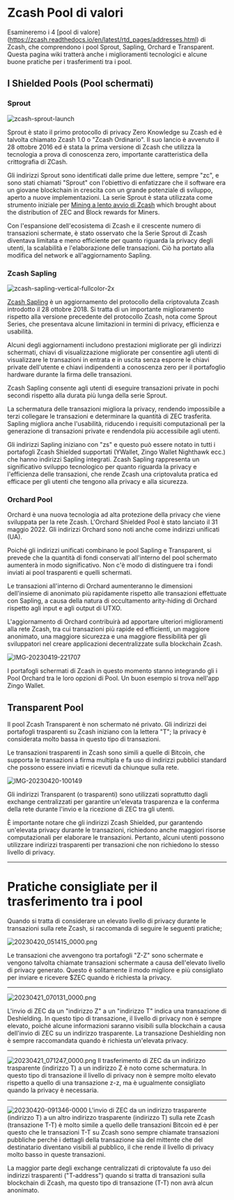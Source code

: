 # Zcash Pool di valori

Esamineremo i 4 [pool di valore] (https://zcash.readthedocs.io/en/latest/rtd_pages/addresses.html) di Zcash, che comprendono i pool Sprout, Sapling, Orchard e Transparent. Questa pagina wiki tratterà anche i miglioramenti tecnologici e alcune buone pratiche per i trasferimenti tra i pool.


## I Shielded Pools (Pool schermati)

### Sprout


![zcash-sprout-launch](https://user-images.githubusercontent.com/81990132/233535478-a84724d7-cb0e-4ad8-bfcc-499f665fba24.png)


Sprout è stato il primo protocollo di privacy Zero Knowledge su Zcash ed è talvolta chiamato Zcash 1.0 o "Zcash Ordinario". Il suo lancio è avvenuto il 28 ottobre 2016 ed è stata la prima versione di Zcash che utilizza la tecnologia a prova di conoscenza zero, importante caratteristica della crittografia di ZCash.

Gli indirizzi Sprout sono identificati dalle prime due lettere, sempre "zc", e sono stati chiamati "Sprout" con l'obiettivo di enfatizzare che il software era un giovane blockchain in crescita con un grande potenziale di sviluppo, aperto a nuove implementazioni. La serie Sprout è stata utilizzata come strumento iniziale per [Mining a lento avvio di Zcash](https://electriccoin.co/blog/slow-start-and-mining-ecosystem/) which brought about the distribution of ZEC and Block rewards for Miners. 

Con l'espansione dell'ecosistema di Zcash e il crescente numero di transazioni schermate, è stato osservato che la Serie Sprout di Zcash diventava limitata e meno efficiente per quanto riguarda la privacy degli utenti, la scalabilità e l'elaborazione delle transazioni. Ciò ha portato alla modifica del network e all'aggiornamento Sapling.


### Zcash Sapling

![zcash-sapling-vertical-fullcolor-2x](https://user-images.githubusercontent.com/81990132/233535552-f04b727e-078f-483a-8fbc-1628486be0c8.png)

[Zcash Sapling](https://z.cash/upgrade/sapling) è un aggiornamento del protocollo della criptovaluta Zcash introdotto il 28 ottobre 2018. Si tratta di un importante miglioramento rispetto alla versione precedente del protocollo Zcash, nota come Sprout Series, che presentava alcune limitazioni in termini di privacy, efficienza e usabilità.

Alcuni degli aggiornamenti includono prestazioni migliorate per gli indirizzi schermati, chiavi di visualizzazione migliorate per consentire agli utenti di visualizzare le transazioni in entrata e in uscita senza esporre le chiavi private dell'utente e chiavi indipendenti a conoscenza zero per il portafoglio hardware durante la firma delle transazioni.

Zcash Sapling consente agli utenti di eseguire transazioni private in pochi secondi rispetto alla durata più lunga della serie Sprout.

La schermatura delle transazioni migliora la privacy, rendendo impossibile a terzi collegare le transazioni e determinare la quantità di ZEC trasferita. Sapling migliora anche l'usabilità, riducendo i requisiti computazionali per la generazione di transazioni private e rendendola più accessibile agli utenti.

Gli indirizzi Sapling iniziano con "zs" e questo può essere notato in tutti i portafogli Zcash Shielded supportati (YWallet, Zingo Wallet Nighthawk ecc.) che hanno indirizzi Sapling integrati. Zcash Sapling rappresenta un significativo sviluppo tecnologico per quanto riguarda la privacy e l'efficienza delle transazioni, che rende Zcash una criptovaluta pratica ed efficace per gli utenti che tengono alla privacy e alla sicurezza.

### Orchard Pool
Orchard è una nuova tecnologia ad alta protezione della privacy che viene sviluppata per la rete Zcash. L'Orchard Shielded Pool è stato lanciato il 31 maggio 2022. Gli indirizzi Orchard sono noti anche come indirizzi unificati (UA). 

Poiché gli indirizzi unificati combinano le pool Sapling e Transparent, si prevede che la quantità di fondi conservati all'interno del pool schermato aumenterà in modo significativo. Non c'è modo di distinguere tra i fondi inviati ai pool trasparenti e quelli schermati. 

Le transazioni all'interno di Orchard aumenteranno le dimensioni dell'insieme di anonimato più rapidamente rispetto alle transazioni effettuate con Sapling, a causa della natura di occultamento arity-hiding di Orchard rispetto agli input e agli output di UTXO. 

L'aggiornamento di Orchard contribuirà ad apportare ulteriori miglioramenti alla rete Zcash, tra cui transazioni più rapide ed efficienti, un maggiore anonimato, una maggiore sicurezza e una maggiore flessibilità per gli sviluppatori nel creare applicazioni decentralizzate sulla blockchain Zcash.

![IMG-20230419-221707](https://user-images.githubusercontent.com/81990132/233535609-6bf85926-567d-42ff-8b3f-9123afe98f65.jpg)

I portafogli schermati di Zcash in questo momento stanno integrando gli i Pool Orchard tra le loro opzioni di Pool. Un buon esempio si trova nell'app Zingo Wallet.

## Transparent Pool

Il pool Zcash Transparent è non schermato né privato. Gli indirizzi dei portafogli trasparenti su Zcash iniziano con la lettera "T"; la privacy è considerata molto bassa in questo tipo di transazioni. 

Le transazioni trasparenti in Zcash sono simili a quelle di Bitcoin, che supporta le transazioni a firma multipla e fa uso di indirizzi pubblici standard che possono essere inviati e ricevuti da chiunque sulla rete.


![IMG-20230420-100149](https://user-images.githubusercontent.com/81990132/233535663-bc536044-2537-41b2-9acb-69b3613e9ab6.jpg)

Gli indirizzi Transparent (o trasparenti) sono utilizzati soprattutto dagli exchange centralizzati per garantire un'elevata trasparenza e la conferma della rete durante l'invio e la ricezione di ZEC tra gli utenti. 

È importante notare che gli indirizzi Zcash Shielded, pur garantendo un'elevata privacy durante le transazioni, richiedono anche maggiori risorse computazionali per elaborare le transazioni. Pertanto, alcuni utenti possono utilizzare indirizzi trasparenti per transazioni che non richiedono lo stesso livello di privacy.

---
### 

# Pratiche consigliate per il trasferimento tra i pool
Quando si tratta di considerare un elevato livello di privacy durante le transazioni sulla rete Zcash, si raccomanda di seguire le seguenti pratiche;

![20230420_051415_0000.png](https://user-images.githubusercontent.com/38798812/233546739-e9076b2d-bcb5-40a1-96a8-25284dff0786.png)

Le transazioni che avvengono tra portafogli "Z-Z" sono schermate e vengono talvolta chiamate transazioni schermate a causa dell'elevato livello di privacy generato. Questo è solitamente il modo migliore e più consigliato per inviare e ricevere $ZEC quando è richiesta la privacy.

---
![20230421_070131_0000.png](https://user-images.githubusercontent.com/38798812/233552931-d69f4ef3-b065-4d61-8e6b-adbc2edc4d70.png)

L'invio di ZEC da un "indirizzo Z" a un "indirizzo T" indica una transazione di Deshielding. In questo tipo di transazione, il livello di privacy non è sempre elevato, poiché alcune informazioni saranno visibili sulla blockchain a causa dell'invio di ZEC su un indirizzo trasparente. La transazione Deshielding non è sempre raccomandata quando è richiesta un'elevata privacy.

---

![20230421_071247_0000.png](https://user-images.githubusercontent.com/38798812/233555082-455fbcbd-c685-4c1d-91f2-2d911e6a6273.png)
Il trasferimento di ZEC da un indirizzo trasparente (indirizzo T) a un indirizzo Z è noto come schermatura. In questo tipo di transazione il livello di privacy non è sempre molto elevato rispetto a quello di una transazione z-z, ma è ugualmente consigliato quando la privacy è necessaria.

---

![20230420-091346-0000](https://user-images.githubusercontent.com/81990132/233536122-6429d010-1ffa-424a-83d6-6e94eb8252e8.png)
L'invio di ZEC da un indirizzo trasparente (indirizzo T) a un altro indirizzo trasparente (indirizzo T) sulla rete Zcash (transazione T-T) è molto simile a quello delle transazioni Bitcoin ed è per questo che le transazioni T-T su Zcash sono sempre chiamate transazioni pubbliche perché i dettagli della transazione sia del mittente che del destinatario diventano visibili al pubblico, il che rende il livello di privacy molto basso in queste transazioni. 

La maggior parte degli exchange centralizzati di criptovalute fa uso dei indirizzi trasparenti ("T-address") quando si tratta di transazioni sulla blockchain di Zcash, ma questo tipo di transazione (T-T) non avrà alcun anonimato.